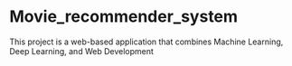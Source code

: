 # Movie_recommender_system
This project is a web-based application that combines Machine Learning, Deep Learning, and Web Development
